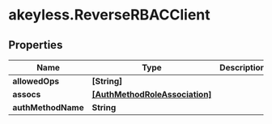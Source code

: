 # akeyless.ReverseRBACClient

## Properties

Name | Type | Description | Notes
------------ | ------------- | ------------- | -------------
**allowedOps** | **[String]** |  | [optional] 
**assocs** | [**[AuthMethodRoleAssociation]**](AuthMethodRoleAssociation.md) |  | [optional] 
**authMethodName** | **String** |  | [optional] 



